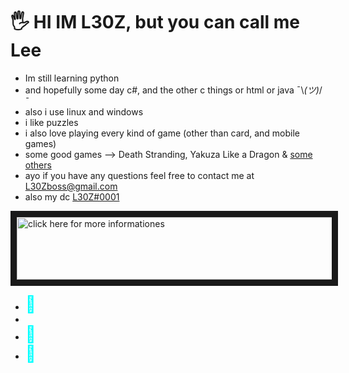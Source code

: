 # 🖐 HI IM L30Z, but you can call me Lee
- Im still learning python 
- and hopefully some day c#, and the other c things or html or java ¯\\_(ツ)_/¯ 
- also i use linux and windows
- i like puzzles
- i also love playing every kind of game (other than card, and mobile games)
- some good games --> Death Stranding, Yakuza Like a Dragon & [some others](OTHERGOODGAMES.md)
- ayo if you have any questions feel free to contact me at L30Zboss@gmail.com
- also my dc [L30Z#0001](https://www.discord.gg/Y2VQWzr)

<a href="https://github.com/L30ZMine/L30ZMine/blob/main/MOREINFO.md
" target="_blank"><img src="https://i.imgur.com/DlcFrbK.png" 
alt="click here for more informationes" width="870" height="100" border="10" /></a>

<html>
<head>
    <title>Essential JS 2 </title>
    <meta name="viewport" content="width=device-width, initial-scale=1.0" charset="utf-8"  />
    <link href="./node_modules/@syncfusion/ej2/material.css" rel="stylesheet" />
    <style>
        .e-icons{
            color: #00ffff;
            font-size: 26px;
        }
        .e-search:before{
            content: '\e993';
        }
        .e-upload:before{
            content: '\e725';
        }
        .e-font:before{
            content: '\e34c';
        }
    </style>
</head>
<body>
    <div class="icons">
        <ul>
            <li><span class="e-icons e-search"></span></li>
            <li><span class="e-icons e-settings"></span></li>
            <li><span class="e-icons e-upload"></span></li>
            <li><span class="e-icons e-font"></span></li>
        </ul>
    </div>
</body>
</html>
